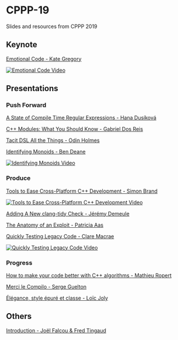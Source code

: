 # CPPP-19

Slides and resources from CPPP 2019

## Keynote

[Emotional Code - Kate Gregory](emotional_code-Kate_Gregory)

[![Emotional Code Video](https://img.youtube.com/vi/zjH2d5VhTD8/0.jpg)](https://www.youtube.com/watch?v=zjH2d5VhTD8)

## Presentations

### Push Forward

[A State of Compile Time Regular Expressions - Hana Dusíková](a_state_of_compile_time_regular_expressions-Hana_Dusikova)

[C++ Modules: What You Should Know - Gabriel Dos Reis](C%2B%2B_modules_what_you_should_know-Gabriel_Dos_Reis)

[Tacit DSL All the Things - Odin Holmes](tacit_dsl_all_the_things-Odin_Holmes)

[Identifying Monoids - Ben Deane](identifying_monoids-Ben_Deane)

[![Identifying Monoids Video](https://img.youtube.com/vi/on7v8nlyaAg/0.jpg)](https://www.youtube.com/watch?v=on7v8nlyaAg)

### Produce

[Tools to Ease Cross-Platform C++ Development - Simon Brand](tools_to_ease_cross_platform_C%2B%2B_development-Simon_Brand)

[![Tools to Ease Cross-Platform C++ Development Video](https://img.youtube.com/vi/c8ZWdLCqnw4/0.jpg)](https://www.youtube.com/watch?v=c8ZWdLCqnw4)

[Adding A New clang-tidy Check - Jérémy Demeule](adding_a_new_clang-tidy_check-Jeremy_Demeule)

[The Anatomy of an Exploit - Patricia Aas](the_anatomy_of_an_exploit-Patricia_Aas)

[Quickly Testing Legacy Code - Clare Macrae](quickly_testing_legacy_code-Clare_Macrae)

[![Quickly Testing Legacy Code Video](https://img.youtube.com/vi/JnoNTc-BmB8/0.jpg)](https://www.youtube.com/watch?v=JnoNTc-BmB8)

### Progress

[How to make your code better with C++ algorithms - Mathieu Ropert](how_to_make_your_code_better_with_C%2B%2B_algorithms-Mathieu_Ropert)

[Merci le Compilo - Serge Guelton](merci_le_compilo-Serge_Guelton)

[Élégance, style épuré et classe - Loïc Joly](elegance_style_epure_et_classe-Loic_Joly)

## Others

[Introduction - Joël Falcou & Fred Tingaud](introduction-Joel_Falcou_%26_Fred_Tingaud)

